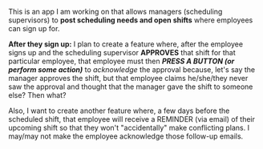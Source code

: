This is an app I am working on that allows managers (scheduling supervisors) to <strong>post scheduling needs and open shifts</strong> where employees can sign up for.

<strong>After they sign up:</strong> I plan to create a feature where, after the employee signs up and the scheduling supervisor <strong>APPROVES</strong> that shift for that particular employee, that employee must then <strong><i>PRESS A BUTTON (or perform some action)</i></strong> to <i>acknowledge</i> the approval because, let's say the manager approves the shift, but that employee claims he/she/they never saw the approval and thought that the manager gave the shift to someone else? Then what?

Also, I want to create another feature where, a few days before the scheduled shift, that employee will receive a REMINDER (via email) of their upcoming shift so that they won't "accidentally" make conflicting plans. I may/may not make the employee acknowledge those follow-up emails.
